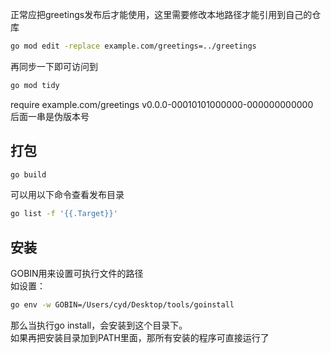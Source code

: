 正常应把greetings发布后才能使用，这里需要修改本地路径才能引用到自己的仓库
```bash
go mod edit -replace example.com/greetings=../greetings
```
再同步一下即可访问到
```bash
go mod tidy
```

require example.com/greetings v0.0.0-00010101000000-000000000000  
后面一串是伪版本号  

## 打包

```bash
go build
```
可以用以下命令查看发布目录
```bash
go list -f '{{.Target}}'
```

## 安装

GOBIN用来设置可执行文件的路径  
如设置：  
```bash
go env -w GOBIN=/Users/cyd/Desktop/tools/goinstall
```
那么当执行go install，会安装到这个目录下。  
如果再把安装目录加到PATH里面，那所有安装的程序可直接运行了  